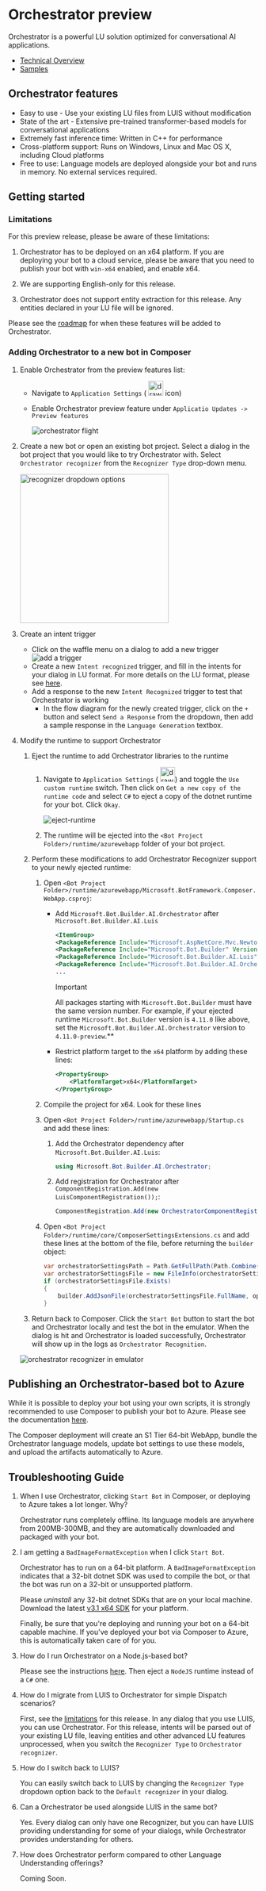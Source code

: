 # Orchestrator preview
Orchestrator is a powerful LU solution optimized for conversational AI applications.

- [Technical Overview](https://github.com/microsoft/botframework-sdk/blob/main/Orchestrator/docs/Overview.md)
- [Samples](https://github.com/microsoft/BotBuilder-Samples/tree/main/experimental/orchestrator)

## Orchestrator features
- Easy to use - Use your existing LU files from LUIS without modification
- State of the art - Extensive pre-trained transformer-based models for conversational applications
- Extremely fast inference time: Written in C++ for performance
- Cross-platform support: Runs on Windows, Linux and Mac OS X, including Cloud platforms
- Free to use: Language models are deployed alongside your bot and runs in memory. No external services required.

## Getting started

### Limitations
For this preview release, please be aware of these limitations:

1. Orchestrator has to be deployed on an x64 platform. If you are deploying your bot to a cloud service, please be aware that you need to publish your bot with `win-x64` enabled, and enable x64.

1. We are supporting English-only for this release.

1. Orchestrator does not support entity extraction for this release. Any entities declared in your LU file will be ignored.

Please see the [roadmap](https://github.com/microsoft/botframework-sdk/blob/main/Orchestrator/docs/Overview.md#Roadmap) for when these features will be added to Orchestrator.


### Adding Orchestrator to a new bot in Composer
1. Enable Orchestrator from the preview features list:
    - Navigate to `Application Settings` (
    <img src="orchestrator-assets/application-settings.png" alt="drawing" width="30"/> icon)
    - Enable Orchestrator preview feature under `Applicatio Updates -> Preview features`

      ![orchestrator flight](orchestrator-assets/preview-flag-orchestrator.png)

1. Create a new bot or open an existing bot project. Select a dialog in the bot project that you would like to try Orchestrator with. Select `Orchestrator recognizer` from the `Recognizer Type` drop-down menu.

   <img src="orchestrator-assets/orchestrator-recognizer-dropdown.png" alt="recognizer dropdown options" width="300">

1. Create an intent trigger
    - Click on the waffle menu on a dialog to add a new trigger
    ![add a trigger](orchestrator-assets/add-trigger.png)
    - Create a new `Intent recognized` trigger, and fill in the intents for your dialog in LU format. For more details on the LU format, please see [here](https://docs.microsoft.com/en-us/azure/bot-service/file-format/bot-builder-lu-file-format?view=azure-bot-service-4.0).
    - Add a response to the new `Intent Recognized` trigger to test that Orchestrator is working
        - In the flow diagram for the newly created trigger, click on the `+` button and select `Send a Response` from the dropdown, then add a sample response in the `Language Generation` textbox.

1. Modify the runtime to support Orchestrator
    1. Eject the runtime to add Orchestrator libraries to the runtime
        1. Navigate to `Application Settings` (
            <img src="orchestrator-assets/application-settings.png" alt="drawing" width="30"/>) and toggle the `Use custom runtime` switch. Then click on `Get a new copy of the runtime code` and select `C#` to eject a copy of the dotnet runtime for your bot. Click `Okay`.

            ![eject-runtime](orchestrator-assets/eject-runtime.png)
        1. The runtime will be ejected into the `<Bot Project Folder>/runtime/azurewebapp` folder of your bot project.

    1. Perform these modifications to add Orchestrator Recognizer support to your newly ejected runtime:
        1. Open `<Bot Project Folder>/runtime/azurewebapp/Microsoft.BotFramework.Composer.WebApp.csproj`:

            - Add `Microsoft.Bot.Builder.AI.Orchestrator` after `Microsoft.Bot.Builder.AI.Luis`
                ```xml
                <ItemGroup>
                <PackageReference Include="Microsoft.AspNetCore.Mvc.NewtonsoftJson" Version="3.1.2" />
                <PackageReference Include="Microsoft.Bot.Builder" Version="4.11.0" />
                <PackageReference Include="Microsoft.Bot.Builder.AI.Luis" Version="4.11.0" />
                <PackageReference Include="Microsoft.Bot.Builder.AI.Orchestrator" Version="4.11.0-preview" />
                ...
                ```
                > [!Important]
                > All packages starting with `Microsoft.Bot.Builder` must have the same version number. For example, if your ejected runtime `Microsoft.Bot.Builder` version is `4.11.0` like above, set the `Microsoft.Bot.Builder.AI.Orchestrator` version to `4.11.0-preview`.**

            - Restrict platform target to the `x64` platform by adding these lines:
                ```xml
                <PropertyGroup>
                    <PlatformTarget>x64</PlatformTarget>
                </PropertyGroup>
                ```

        1. Compile the project for x64. Look for these lines
        1. Open `<Bot Project Folder>/runtime/azurewebapp/Startup.cs` and add these lines:
            1. Add the Orchestrator dependency after `Microsoft.Bot.Builder.AI.Luis`:
                ```csharp
                using Microsoft.Bot.Builder.AI.Orchestrator;
                ```
            1. Add registration for Orchestrator after `ComponentRegistration.Add(new LuisComponentRegistration());`:
                ```csharp
                ComponentRegistration.Add(new OrchestratorComponentRegistration());
                ```
        1. Open `<Bot Project Folder>/runtime/core/ComposerSettingsExtensions.cs` and add these lines at the bottom of the file, before returning the `builder` object:
            ```csharp
            var orchestratorSettingsPath = Path.GetFullPath(Path.Combine(botRoot, "generated", "orchestrator.settings.json"));
            var orchestratorSettingsFile = new FileInfo(orchestratorSettingsPath);
            if (orchestratorSettingsFile.Exists)
            {
                builder.AddJsonFile(orchestratorSettingsFile.FullName, optional: false, reloadOnChange: true);
            }
            ```
    1. Return back to Composer.  Click the `Start Bot` button to start the bot and Orchestrator locally and test the bot in the emulator. When the dialog is hit and Orchestrator is loaded successfully, Orchestrator will show up in the logs as `Orchestrator Recognition`.

    ![orchestrator recognizer in emulator](orchestrator-assets/emulator.png)

## Publishing an Orchestrator-based bot to Azure
While it is possible to deploy your bot using your own scripts, it is strongly recommended to use Composer to publish your bot to Azure. Please see the documentation [here](https://docs.microsoft.com/en-us/composer/how-to-publish-bot).

The Composer deployment will create an S1 Tier 64-bit WebApp, bundle the Orchestrator language models, update bot settings to use these models, and upload the artifacts automatically to Azure.

## Troubleshooting Guide

1. When I use Orchestrator, clicking `Start Bot` in Composer, or deploying to Azure takes a lot longer. Why?

    Orchestrator runs completely offline. Its language models are anywhere from 200MB-300MB, and they are automatically downloaded and packaged with your bot.

1. I am getting a `BadImageFormatException` when I click `Start Bot`.

   Orchestrator has to run on a 64-bit platform. A `BadImageFormatException` indicates that a 32-bit dotnet SDK was used to compile the bot, or that the bot was run on a 32-bit or unsupported platform.

   Please *uninstall* any 32-bit dotnet SDKs that are on your local machine. Download the latest [v3.1 x64 SDK](https://dotnet.microsoft.com/download/dotnet-core/3.1) for your platform.

   Finally, be sure that you're deploying and running your bot on a 64-bit capable machine.  If you've deployed your bot via Composer to Azure, this is automatically taken care of for you.

1. How do I run Orchestrator on a Node.js-based bot?

   Please see the instructions [here](https://aka.ms/bf-orchestrator#in-a-javascript-bot).  Then eject a `NodeJS` runtime instead of a `C#` one.

1. How do I migrate from LUIS to Orchestrator for simple Dispatch scenarios?

   First, see the [limitations](#limitations) for this release. In any dialog that you use LUIS, you can use Orchestrator. For this release, intents will be parsed out of your existing LU file, leaving entities and other advanced LU features unprocessed, when you switch the `Recognizer Type` to `Orchestrator recognizer`.

1. How do I switch back to LUIS?

   You can easily switch back to LUIS by changing the `Recognizer Type` dropdown option back to the `Default recognizer` in your dialog.

1. Can a Orchestrator be used alongside LUIS in the same bot?

   Yes. Every dialog can only have one Recognizer, but you can have LUIS providing understanding for some of your dialogs, while Orchestrator provides understanding for others.

1. How does Orchestrator perform compared to other Language Understanding offerings?

   Coming Soon.